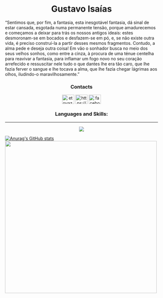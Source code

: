 <h1 align="center">Gustavo Isaías</h1>

<p>“Sentimos que, por fim, a fantasia, esta inesgotável fantasia, dá sinal de estar cansada, esgotada numa permanente tensão, porque amadurecemos e começamos a deixar para trás os nossos antigos ideais: estes desmoronam-se em bocados e desfazem-se em pó, e, se não existe outra vida, é preciso construí-la a partir desses mesmos fragmentos. Contudo, a alma pede e deseja outra coisa! Em vão o sonhador busca no meio dos seus velhos sonhos, como entre a cinza, à procura de uma ténue centelha para reavivar a fantasia, para inflamar um fogo novo no seu coração arrefecido e ressuscitar nele tudo o que dantes lhe era tão caro, que lhe fazia ferver o sangue e lhe tocava a alma, que lhe fazia chegar lágrimas aos olhos, iludindo-o maravilhosamente.”</p>

<h3 align="center">Contacts</h3>
<p align="center">
  <a href="#" target="blank"><img align="center" src="https://img.icons8.com/color/344/gmail-new.png" alt="etovaz.web@gmail.com" height="30" width="40" /></a>
  <a href="#" target="blank"><img align="center" src="https://raw.githubusercontent.com/rahuldkjain/github-profile-readme-generator/master/src/images/icons/Social/linked-in-alt.svg" alt="https://www.linkedin.com/in/everton-vaz-181b8017a/" height="30" width="40" /></a>
  <a href="#" target="blank"><img align="center" src="https://raw.githubusercontent.com/rahuldkjain/github-profile-readme-generator/master/src/images/icons/Social/facebook.svg" alt="facebook.com/etovaz" height="30" width="40" /></a>
</p>

<h3 align="center"> Languages and Skills: </h3>

---
<p align="center">
  <a href="https://skillicons.dev">
    <img src="https://skillicons.dev/icons?i=html,css,js,react,ts,git,postgres" />
  </a>
</p>

[![Anurag's GitHub stats](https://github-readme-stats.vercel.app/api?username=gustav01101111&show_icons=true&theme=gotham&locale=pt-br&hide_border=true)](https://github.com/anuraghazra/github-readme-stats)  <img  align="center" width="500" src="https://i.imgur.com/Dxai41v.gif" />
<!--[![Top Langs](https://github-readme-stats.vercel.app/api/top-langs/?username=gustav01101111&show_icons=true&theme=gotham&locale=pt-br&hide_border=true)](https://github.com/anuraghazra/github-readme-stats) --->

<!---
gustav01101111/gustav01101111 is a ✨ special ✨ repository because its `README.md` (this file) appears on your GitHub profile.
You can click the Preview link to take a look at your changes.

- 👋 Hi, I’m @gustav01101111
- 👀 I’m interested in ...
- 🌱 I’m currently learning ...
- 💞️ I’m looking to collaborate on ...
- 📫 How to reach me ...
--->

